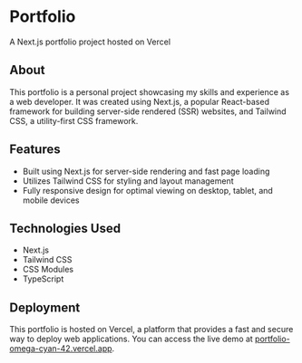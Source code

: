 **Portfolio**
================

A Next.js portfolio project hosted on Vercel

**About**
--------

This portfolio is a personal project showcasing my skills and experience as a web developer. It was created using Next.js, a popular React-based framework for building server-side rendered (SSR) websites, and Tailwind CSS, a utility-first CSS framework.

**Features**
------------

* Built using Next.js for server-side rendering and fast page loading
* Utilizes Tailwind CSS for styling and layout management
* Fully responsive design for optimal viewing on desktop, tablet, and mobile devices

**Technologies Used**
------------------------

* Next.js
* Tailwind CSS
* CSS Modules
* TypeScript

**Deployment**
--------------

This portfolio is hosted on Vercel, a platform that provides a fast and secure way to deploy web applications. You can access the live demo at [portfolio-omega-cyan-42.vercel.app](http://portfolio-omega-cyan-42.vercel.app).
